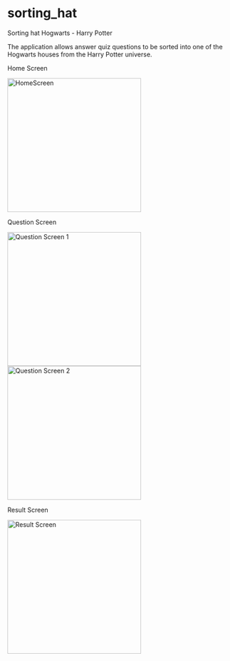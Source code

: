 # sorting_hat

Sorting hat Hogwarts - Harry Potter

The application allows answer quiz questions to be sorted into one of the Hogwarts houses from the Harry Potter universe.

Home Screen

<img src="https://github.com/user-attachments/assets/cb383d3e-4c87-4b98-8829-829e1bda2831" alt="HomeScreen" width="300">

Question Screen

<img src="https://github.com/user-attachments/assets/de9335f7-b85b-47fe-af35-dfea386ea7e8" alt="Question Screen 1" width="300">

<img src="https://github.com/user-attachments/assets/eb9cb122-19cb-4d11-ab0f-756a255812a7" alt="Question Screen 2" width="300">


Result Screen


<img src="https://github.com/user-attachments/assets/99c96b5c-5cd4-4aff-a046-76ca6274f28e" alt="Result Screen" width="300">
